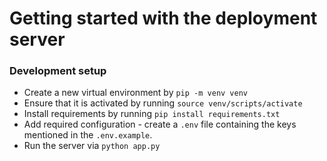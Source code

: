 # Getting started with the deployment server

### Development setup
* Create a new virtual environment by `pip -m venv venv`
* Ensure that it is activated by running `source venv/scripts/activate`
* Install requirements by running `pip install requirements.txt`
* Add required configuration - create a `.env` file containing the keys mentioned in the `.env.example`.
* Run the server via `python app.py`
